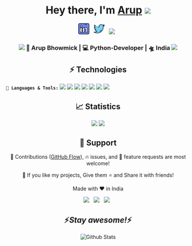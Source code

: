 <div align="center">
   <h1>Hey there, I'm <a href="https://bit.ly/arup-resume">Arup</a> <img src="https://media.giphy.com/media/hvRJCLFzcasrR4ia7z/giphy.gif" width="25px"> </h1>
</div>

<p align='center'>
<a href="https://www.linkedin.com/in/arupbhowmick/"><img height="30" src="https://raw.githubusercontent.com/8bithemant/8bithemant/master/linkedin.png?raw=true"></a>&nbsp;&nbsp;
<a href="https://twitter.com/0xStryK3R"><img height="30" src="https://raw.githubusercontent.com/8bithemant/8bithemant/master/twitter.png?raw=true"></a>&nbsp;&nbsp;
<a href="mailto:arupbhowmick007@email.com"><img height="30" src="https://user-images.githubusercontent.com/29790345/184528214-8f168ffd-5a4c-4d30-8d6b-917568924fbb.png?raw=true"></a>&nbsp;&nbsp;
 </p>

<div align="center">
<h3><img src="https://media.giphy.com/media/WUlplcMpOCEmTGBtBW/giphy.gif" width="30"> 🙎 Arup Bhowmick | 💻 Python-Developer | 🛸 India <img src="https://media.giphy.com/media/WUlplcMpOCEmTGBtBW/giphy.gif" width="30"></h3>
</div>

<h2 align="center">⚡ Technologies</h2>

**`🔨 Languages & Tools:`**
<img src='https://cdn.jsdelivr.net/gh/devicons/devicon/icons/python/python-original.svg' height="24">
<img src='https://cdn.jsdelivr.net/gh/devicons/devicon/icons/java/java-original.svg' height="24">
<img src='https://cdn.jsdelivr.net/gh/devicons/devicon/icons/postgresql/postgresql-original.svg' height="24">
<img src='https://cdn.jsdelivr.net/gh/devicons/devicon/icons/mysql/mysql-original.svg' height="24">
<img src='https://cdn.jsdelivr.net/gh/devicons/devicon/icons/mongodb/mongodb-original.svg' height="24">
<img src='https://cdn.jsdelivr.net/gh/devicons/devicon/icons/git/git-original.svg' height="24">
<img src='https://cdn.jsdelivr.net/gh/devicons/devicon/icons/bash/bash-original.svg' height="24">

<h2 align="center"> 📈 Statistics </h2>
<p align="center">
<img width="48%" src="https://github-readme-stats.vercel.app/api?username=0xStryK3R&show_icons=true&count_private=true&theme=tokyonight" />
<img width="48%" src="https://github-readme-streak-stats.herokuapp.com/?user=0xStryK3R&theme=tokyonight" />
</p>

<h2 align="center">🤝 Support</h2>

<p align="center">🎀 Contributions (<a href="https://guides.github.com/introduction/flow" title="GitHub flow">GitHub Flow</a>), 🔥 issues, and 🥮 feature requests are most welcome!</p>

<p align="center">💙 If you like my projects, Give them ⭐ and Share it with friends!</p>
</p>
<p align="center">Made with ❤️ in India</p>
<p align="center">
<a href="https://visitor-badge.glitch.me/#docs"><img height="30" src="https://visitor-badge.glitch.me/badge?page_id=0xStryK3R.0xStryK3R"></a>&nbsp;&nbsp;
<a href="https://github.com/0xStryK3R/0xStrK3R/commitsR"><img height="30" src="https://img.shields.io/github/last-commit/0xStryK3R/0xStryK3R/main?label=Last%20updated&style=flat"></a>&nbsp;&nbsp;
<a href="https://wakatime.com/@b77600ce-fa6c-4fd4-8e13-bd0c94578ebc"><img height="30" src="https://wakatime.com/badge/user/b77600ce-fa6c-4fd4-8e13-bd0c94578ebc.svg"></a>&nbsp;&nbsp; 
</p>

<h2 align='center'>⚡️<i>Stay awesome!</i>⚡️</h2>

<p align="center">
<img src="https://raw.githubusercontent.com/mayhemantt/mayhemantt/Update/svg/Bottom.svg" alt="Github Stats" />
</p>
